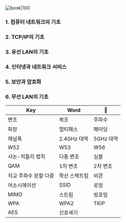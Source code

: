 ![book|100](https://contents.kyobobook.co.kr/sih/fit-in/458x0/pdt/9791138337526.jpg)

### 1. 컴퓨터 네트워크의 기초
### 2. TCP/IP의 기초
### 3. 유선 LAN의 기초
### 4. 인터넷과 네트워크 서비스
### 5. 보안과 암호화

### 6. 무선 LAN의 기초
| **Key**  | **Word** | 🔑  |
| ---- | ---- | ---- |
| 변조 | 복조 | 주파수 |
| 파장 | 멀티패스 | 페이딩 |
| 채널폭 | 2.4GHz 대역 | 5GHz 대역 |
| W52 | W53 | W56 |
| 샤논-히틀리 법칙 | 다중 변조 | 심볼 |
| QAM | 1차 변조 | 2차 변조 |
| 직교 주파수 분할 다중 | 확산 스펙트럼 | 비콘 |
| 어소시에이션 | SSID | 로밍 |
| MIMO | 스트림 | 빔포밍 |
| WPA | WPA2 | TKIP |
| AES | 신호세기 |  |


